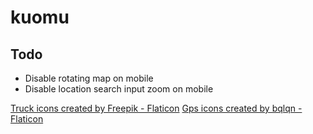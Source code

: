 # kuomu

## Todo
* Disable rotating map on mobile
* Disable location search input zoom on mobile

<a href="https://www.flaticon.com/free-icons/truck" title="truck icons">Truck icons created by Freepik - Flaticon</a>
<a href="https://www.flaticon.com/free-icons/gps" title="gps icons">Gps icons created by bqlqn - Flaticon</a>
